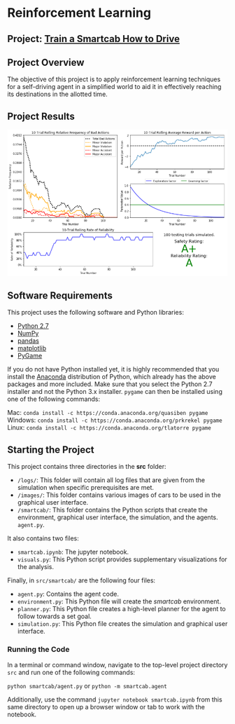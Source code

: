 [//]: # (Image References)
[image1]: ./docs/results.png "Agent Results"


# Reinforcement Learning
## Project: [Train a Smartcab How to Drive](https://github.com/udacity/machine-learning/tree/master/projects/smartcab)

## Project Overview

The objective of this project is to apply reinforcement learning techniques for a self-driving agent in a simplified world to aid it in effectively reaching its destinations in the allotted time. 

## Project Results 

![Agent Results][image1]

## Software Requirements
This project uses the following software and Python libraries:

- [Python 2.7](https://www.python.org/download/releases/2.7/)
- [NumPy](http://www.numpy.org/)
- [pandas](http://pandas.pydata.org/)
- [matplotlib](http://matplotlib.org/)
- [PyGame](http://pygame.org/)

If you do not have Python installed yet, it is highly recommended that you install the [Anaconda](http://continuum.io/downloads) distribution of Python, which already has the above packages and more included. Make sure that you select the Python 2.7 installer and not the Python 3.x installer. `pygame` can then be installed using one of the following commands:

Mac:  `conda install -c https://conda.anaconda.org/quasiben pygame`  
Windows: `conda install -c https://conda.anaconda.org/prkrekel pygame`  
Linux:  `conda install -c https://conda.anaconda.org/tlatorre pygame`  

## Starting the Project
This project contains three directories in the **src** folder:

- `/logs/`: This folder will contain all log files that are given from the simulation when specific prerequisites are met.
- `/images/`: This folder contains various images of cars to be used in the graphical user interface. 
- `/smartcab/`: This folder contains the Python scripts that create the environment, graphical user interface, the simulation, and the agents. `agent.py`.

It also contains two files:
- `smartcab.ipynb`: The jupyter notebook.
- `visuals.py`: This Python script provides supplementary visualizations for the analysis.

Finally, in `src/smartcab/` are the following four files:
  - `agent.py`: Contains the agent code.
  - `environment.py`: This Python file will create the *smartcab* environment.
  - `planner.py`: This Python file creates a high-level planner for the agent to follow towards a set goal.
  - `simulation.py`: This Python file creates the simulation and graphical user interface. 


### Running the Code
In a terminal or command window, navigate to the top-level project directory `src` and run one of the following commands:

`python smartcab/agent.py` or  `python -m smartcab.agent`

Additionally, use the command `jupyter notebook smartcab.ipynb` from this same directory to open up a browser window or tab to work with the notebook.


